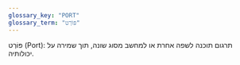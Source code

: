 ```yaml
---
glossary_key: "PORT"
glossary_term: "פּוֹרְט"
---
```


פּוֹרְט (Port): תרגום תוכנה לשפה אחרת או למחשב מסוג שונה, תוך שמירה על יכולותיה.
